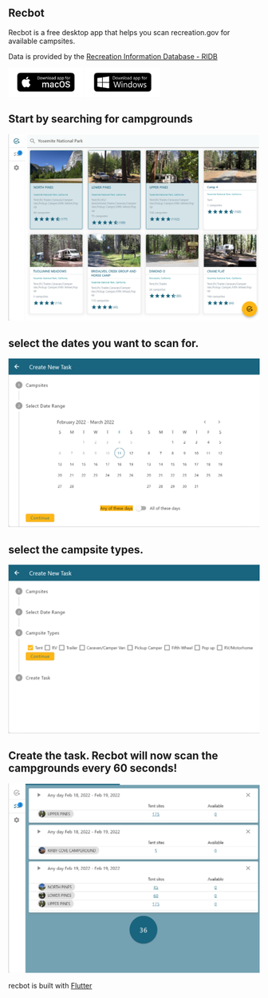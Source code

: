 
## Recbot

 Recbot is a free desktop app that helps you scan recreation.gov for available campsites. 

 Data is provided by the [Recreation Information Database - RIDB](https://ridb.recreation.gov/landing) 


<a href="javascript:alert('mac version not ready yet!')"><img src="images/bezlio-app-badges-macOS-version.png" width="150"></a>
<a href="images/RecBot.msix"><img src="images/bezlio-app-badges-windows-version.png" width="150"></a>

<!-- ![Image](/images/bezlio-app-badges-windows-version.png =250x) -->


<!-- ##  start by searching for busy campgrounds
![Image](/images/180006.png) -->

##  Start by searching for campgrounds
![Image](/images/133549.png)

##  select the dates you want to scan for. 
![Image](/images/180408.png)
##  select the campsite types.

![Image](/images/180423.png)
##  Create the task. Recbot will now scan the campgrounds every 60 seconds!
![Image](/images/132602.png)

recbot is built with [Flutter](https://flutter.dev/)

<!-- ## Features
### Features

- Bulleted
- List
- 


**Bold** and _Italic_ and `Code` text -->



